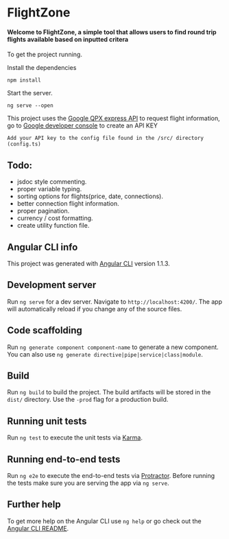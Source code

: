 # FlightZone
#### Welcome to FlightZone, a simple tool that allows users to find round trip flights available based on inputted critera

To get the project running.

Install the dependencies

`npm install`

Start the server.

`ng serve --open`

This project uses the [Google QPX express API](https://developers.google.com/qpx-express/) to request flight information, go to [Google developer console](https://console.developers.google.com/) to create an API KEY

`Add your API key to the config file found in the /src/ directory (config.ts)`

## Todo:

- jsdoc style commenting.
- proper variable typing.
- sorting options for flights(price, date, connections).
- better connection flight information.
- proper pagination.
- currency / cost formatting.
- create utility function file.

## Angular CLI info

This project was generated with [Angular CLI](https://github.com/angular/angular-cli) version 1.1.3.

## Development server

Run `ng serve` for a dev server. Navigate to `http://localhost:4200/`. The app will automatically reload if you change any of the source files.

## Code scaffolding

Run `ng generate component component-name` to generate a new component. You can also use `ng generate directive|pipe|service|class|module`.

## Build

Run `ng build` to build the project. The build artifacts will be stored in the `dist/` directory. Use the `-prod` flag for a production build.

## Running unit tests

Run `ng test` to execute the unit tests via [Karma](https://karma-runner.github.io).

## Running end-to-end tests

Run `ng e2e` to execute the end-to-end tests via [Protractor](http://www.protractortest.org/).
Before running the tests make sure you are serving the app via `ng serve`.

## Further help

To get more help on the Angular CLI use `ng help` or go check out the [Angular CLI README](https://github.com/angular/angular-cli/blob/master/README.md).
